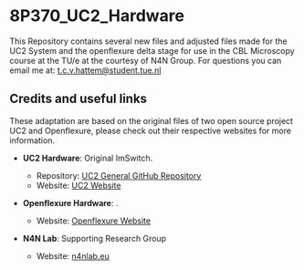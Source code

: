 # 8P370_UC2_Hardware
This Repository contains several new files and adjusted files made for the UC2 System and the openflexure delta stage for use in the CBL Microscopy course at the TU/e at the courtesy of N4N Group. For questions you can email me at: t.c.v.hattem@student.tue.nl



## Credits and useful links
These adaptation are based on the original files of two open source project UC2 and Openflexure, please check out their respective websites for more information.

- **UC2 Hardware**: Original ImSwitch.
  - Repository: [UC2 General GitHub Repository](https://github.com/openUC2/UC2-GIT)
  - Website: [UC2 Website](https://openuc2.com/)

- **Openflexure Hardware**: .
  - Website: [Openflexure Website]([https://openuc2.com/](https://openflexure.org/))


- **N4N Lab**: Supporting Research Group
  - Website: [n4nlab.eu](https://www.n4nlab.eu/)

